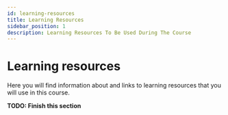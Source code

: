 ```yaml
---
id: learning-resources
title: Learning Resources
sidebar_position: 1
description: Learning Resources To Be Used During The Course
---
```


# Learning resources

Here you will find information about and links to learning resources that you will use in this course.

**TODO: Finish this section**
